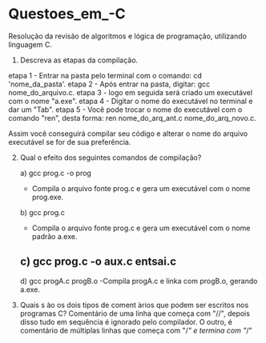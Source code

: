 # Questoes_em_-C
Resolução da revisão de algoritmos e lógica de programação, utilizando linguagem C.

1) Descreva as etapas da compilação.
   
  etapa 1 - Entrar na pasta pelo terminal com o comando: cd 'nome_da_pasta'.
  etapa 2 - Após entrar na pasta, digitar: gcc nome_do_arquivo.c.
  etapa 3 - logo em seguida será criado um executável com o nome "a.exe".
  etapa 4 - Digitar o nome do executável no terminal e dar um "Tab".
  etapa 5 - Você pode trocar o nome do executável com o comando "ren", desta forma: ren nome_do_arq_ant.c nome_do_arq_novo.c.

Assim você conseguirá compilar seu código e alterar o nome do arquivo executável se for de sua preferência.

2) Qual o efeito dos seguintes comandos de compilação?
   
   a) gcc prog.c -o prog
   - Compila o arquivo fonte prog.c e gera um executável com o nome prog.exe.

   b) gcc prog.c
   - Compila o arquivo fonte prog.c e gera um executável com o nome padrão a.exe.

   c) gcc prog.c -o aux.c entsai.c
   -
   
   d) gcc progA.c progB.o
   -Compila progA.c e linka com progB.o, gerando a.exe.

3) Quais s ̃ao os dois tipos de coment ́arios que podem ser escritos nos programas C?
   Comentário de uma linha que começa com "//", depois disso tudo em sequência é ignorado pelo compilador. O outro, é comentário de múltiplas linhas que começa com "/*" e termina com "*/"
